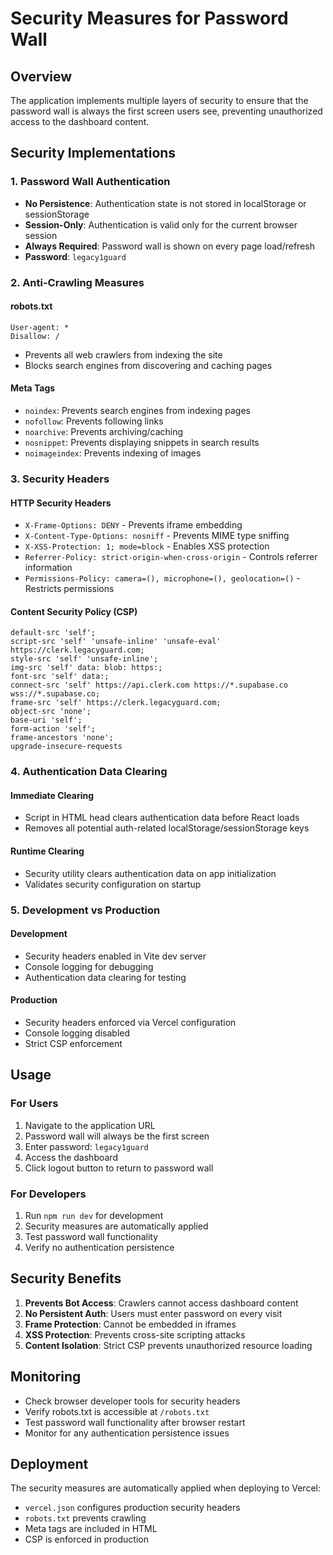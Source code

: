 # Security Measures for Password Wall

## Overview

The application implements multiple layers of security to ensure that the password wall is always the first screen users see, preventing unauthorized access to the dashboard content.

## Security Implementations

### 1. Password Wall Authentication

- **No Persistence**: Authentication state is not stored in localStorage or sessionStorage
- **Session-Only**: Authentication is valid only for the current browser session
- **Always Required**: Password wall is shown on every page load/refresh
- **Password**: `legacy1guard`

### 2. Anti-Crawling Measures

#### robots.txt
```
User-agent: *
Disallow: /
```
- Prevents all web crawlers from indexing the site
- Blocks search engines from discovering and caching pages

#### Meta Tags
- `noindex`: Prevents search engines from indexing pages
- `nofollow`: Prevents following links
- `noarchive`: Prevents archiving/caching
- `nosnippet`: Prevents displaying snippets in search results
- `noimageindex`: Prevents indexing of images

### 3. Security Headers

#### HTTP Security Headers
- `X-Frame-Options: DENY` - Prevents iframe embedding
- `X-Content-Type-Options: nosniff` - Prevents MIME type sniffing
- `X-XSS-Protection: 1; mode=block` - Enables XSS protection
- `Referrer-Policy: strict-origin-when-cross-origin` - Controls referrer information
- `Permissions-Policy: camera=(), microphone=(), geolocation=()` - Restricts permissions

#### Content Security Policy (CSP)
```
default-src 'self';
script-src 'self' 'unsafe-inline' 'unsafe-eval' https://clerk.legacyguard.com;
style-src 'self' 'unsafe-inline';
img-src 'self' data: blob: https:;
font-src 'self' data:;
connect-src 'self' https://api.clerk.com https://*.supabase.co wss://*.supabase.co;
frame-src 'self' https://clerk.legacyguard.com;
object-src 'none';
base-uri 'self';
form-action 'self';
frame-ancestors 'none';
upgrade-insecure-requests
```

### 4. Authentication Data Clearing

#### Immediate Clearing
- Script in HTML head clears authentication data before React loads
- Removes all potential auth-related localStorage/sessionStorage keys

#### Runtime Clearing
- Security utility clears authentication data on app initialization
- Validates security configuration on startup

### 5. Development vs Production

#### Development
- Security headers enabled in Vite dev server
- Console logging for debugging
- Authentication data clearing for testing

#### Production
- Security headers enforced via Vercel configuration
- Console logging disabled
- Strict CSP enforcement

## Usage

### For Users
1. Navigate to the application URL
2. Password wall will always be the first screen
3. Enter password: `legacy1guard`
4. Access the dashboard
5. Click logout button to return to password wall

### For Developers
1. Run `npm run dev` for development
2. Security measures are automatically applied
3. Test password wall functionality
4. Verify no authentication persistence

## Security Benefits

1. **Prevents Bot Access**: Crawlers cannot access dashboard content
2. **No Persistent Auth**: Users must enter password on every visit
3. **Frame Protection**: Cannot be embedded in iframes
4. **XSS Protection**: Prevents cross-site scripting attacks
5. **Content Isolation**: Strict CSP prevents unauthorized resource loading

## Monitoring

- Check browser developer tools for security headers
- Verify robots.txt is accessible at `/robots.txt`
- Test password wall functionality after browser restart
- Monitor for any authentication persistence issues

## Deployment

The security measures are automatically applied when deploying to Vercel:
- `vercel.json` configures production security headers
- `robots.txt` prevents crawling
- Meta tags are included in HTML
- CSP is enforced in production 